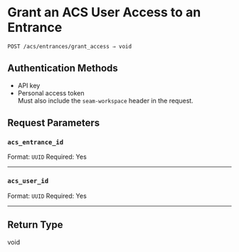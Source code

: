 # Grant an ACS User Access to an Entrance

```
POST /acs/entrances/grant_access ⇒ void
```



## Authentication Methods

- API key
- Personal access token
  <br>Must also include the `seam-workspace` header in the request.

## Request Parameters

### `acs_entrance_id`

Format: `UUID`
Required: Yes

***

### `acs_user_id`

Format: `UUID`
Required: Yes

***

## Return Type

void
